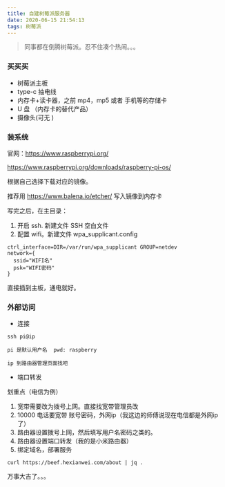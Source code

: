 ```yaml
---
title: 自建树莓派服务器
date: 2020-06-15 21:54:13
tags: 树莓派
---
```


> 同事都在倒腾树莓派。忍不住凑个热闹。。。

### 买买买

- 树莓派主板  
- type-c 抽电线
- 内存卡+读卡器，之前 mp4，mp5 或者 手机等的存储卡
- U 盘 （内存卡的替代产品）
- 摄像头(可无 )

### 装系统

官网：https://www.raspberrypi.org/

https://www.raspberrypi.org/downloads/raspberry-pi-os/

根据自己选择下载对应的镜像。

推荐用  https://www.balena.io/etcher/ 写入镜像到内存卡

写完之后，在主目录：

1. 开启 ssh. 新建文件 SSH 空白文件
2. 配置 wifi。新建文件 wpa_supplicant.config

```
ctrl_interface=DIR=/var/run/wpa_supplicant GROUP=netdev
network={
  ssid="WIFI名"
  psk="WIFI密码"
}
``` 

直接插到主板，通电就好。

<!--more-->

### 外部访问


- 连接
``` 
ssh pi@ip

pi 是默认用户名  pwd: raspberry

ip 到路由器管理页面找吧
```
- 端口转发

划重点（电信为例）

1. 宽带需要改为拨号上网。直接找宽带管理员改
2. 10000 电话要宽带 账号密码，外网ip（我这边的师傅说现在电信都是外网ip了）
3. 路由器设置拨号上网，然后填写用户名密码之类的。
4. 路由器设置端口转发（我的是小米路由器）
5. 绑定域名，部署服务


```
curl https://beef.hexianwei.com/about | jq .
```

万事大吉了。。。






 








